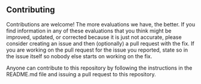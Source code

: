 ## Contributing

Contributions are welcome! The more evaluations we have, the better.
If you find information in any of these evaluations that you think might
be improved, updated, or corrected because it is just not accurate, please
consider creating an issue and then (optionally) a pull request with the fix.
If you are working on the pull request for the issue you reported, state so in the issue itself so nobody else starts on working on the fix. 

Anyone can contribute to this repository by following the instructions in
the README.md file and issuing a pull request to this repository.
